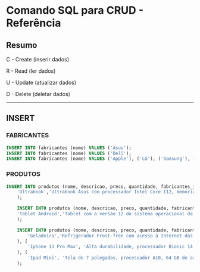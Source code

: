 # Comando SQL para CRUD - Referência

## Resumo

C - Create (inserir dados)

R - Read (ler dados)

U - Update (atualizar dados)

D - Delete (deletar dados)

<hr>

## INSERT
### FABRICANTES
```sql	
INSERT INTO fabricantes (nome) VALUES ('Asus');
INSERT INTO fabricantes (nome) VALUES ('Dell');
INSERT INTO fabricantes (nome) VALUES ('Apple'), ('LG'), ('Samsung'), ('Brastemp');
```	

### PRODUTOS
```sql
INSERT INTO produtos (nome, descricao, preco, quantidade, fabricantes_id) VALUES(
    'Ultrabook','Ultrabook Asus com processador Intel Core I12, memória RAM de 16GB e Windows 11', 6500.99, 7, 1); 
    );

    INSERT INTO produtos (nome, descricao, preco, quantidade, fabricantes_id) VALUES(
    'Tablet Android','Tablet com a versão 12 do sistema operacional da Google, possui tela de 10 polegadas e armazenamento de 64GB', 4999, 3, 5 # Samgung
    );

    INSERT INTO produtos (nome, descricao, preco, quantidade, fabricantes_id) VALUES(
        'Geladeira','Refrigerador Frost-free com acesso à Internet das coisas bla bla bla', 1500, 10, 6 # Brastemp
    ), (
        'Iphone 13 Pro Max', 'Alta durabilidade, processador Bionic 14, 128 GB de armazenamento, 6GB de RAM, câmera de 12MP e tela de 6,7 polegadas', 6999.99, 3, 3 # Apple
    ), (
        'Ipad Mini', 'Tela de 7 polegadas, processador A10, 64 GB de armazenamento, Wi-Fi e Bluetooth, acesso ao iCloud.', 4999.99, 8, 3 # Apple
    );
```	